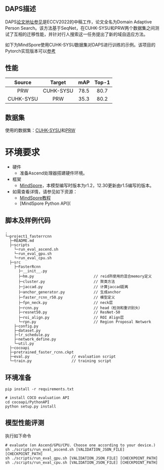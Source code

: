 
## DAPS描述

DAPS[论文地址参见](https://www.ecva.net/papers/eccv_2022/papers_ECCV/papers/136740295.pdf)是ECCV2022的中稿工作，论文全名为Domain Adaptive Person Search。该方法基于SeqNet，在CUHK-SYSU和PRW两个数据集之间测试了互相的迁移性能，并针对行人搜索这一任务提出了新的域自适应方法。

如下为MindSpore使用CUHK-SYSU数据集对DAPS进行训练的示例。该项目的Pytorch实现版本可以[参考](https://github.com/caposerenity/DAPS)

## 性能

|  Source   |  Target   | mAP  | Top-1 |                             
| :-------: | :-------: | :--: | :---: | 
|    PRW    | CUHK-SYSU | 78.5 | 80.7  | [ckpt](https://drive.google.com/file/d/1VFGiIqGI2SiJ98uIOnGLSqploWLX5AS_/view?usp=sharing) | [train_log](https://drive.google.com/file/d/1f-vGsN_wK08xUZF7R_thEfG18haOj-t6/view?usp=sharing) |
| CUHK-SYSU |    PRW    | 35.3 | 80.2  | [ckpt](https://drive.google.com/file/d/18eSJE3ljFl3SDf2H34PWVhFLmFhij3Rl/view?usp=sharing) | [train_log](https://drive.google.com/file/d/1DMPEqOu5pX2YLFRUFqQKNdAmA1YZDhqv/view?usp=sharing) |

## 数据集

使用的数据集：[CUHK-SYSU](https://github.com/ShuangLI59/person_search)和[PRW](https://github.com/liangzheng06/PRW-baseline)

# 环境要求

  - 硬件
    - 准备Ascend处理器搭建硬件环境。
  - 框架
    - [MindSpore](https://www.mindspore.cn/install/en)，本模型编写时版本为r1.2，12.30更新由r1.5编写的版本。
  - 如需查看详情，请参见如下资源：
    - [MindSpore教程](https://www.mindspore.cn/tutorials/zh-CN/master/index.html)
    - [MindSpore Python API](

## 脚本及样例代码

```shell
.
└─project1_fasterrcnn
  ├─README.md                           
  ├─scripts
    └─run_eval_ascend.sh                
    └─run_eval_gpu.sh                   
    └─run_eval_cpu.sh                   
  ├─src
    ├─FasterRcnn
      ├─__init__.py                     
      ├─hm.py                           // reid所使用的混合memory定义
      ├─cluster.py                      // 聚类方法
      ├─jaccad.py                       // 计算jaccad距离
      ├─anchor_generator.py             // 生成anchor
      ├─faster_rcnn_r50.py              // 模型定义
      ├─fpn_neck.py                     // neck层
      ├─rcnn.py                         // head（检测和重识别头）
      ├─resnet50.py                     // ResNet-50
      ├─roi_align.py                    // ROI Align层
      └─rpn.py                          // Region Proposal Network
    ├─config.py               
    ├─dataset.py              
    ├─lr_schedule.py          
    ├─network_define.py       
    └─util.py                 
  ├─cocoapi                   
  ├─pretrained_faster_rcnn.ckpt         
  ├─eval.py                   // evaluation script
  └─train.py                  // training script
```

## 环境准备
```shell
pip install -r requirements.txt

# install COCO evaluation API
cd cocoapi/PythonAPI
python setup.py install
```

## 模型性能评测
执行如下命令
```shell
# evaluate (on Ascend/GPU/CPU. Choose one according to your device.)
sh ./scripts/run_eval_ascend.sh [VALIDATION_JSON_FILE] [CHECKPOINT_PATH]
sh ./scripts/run_eval_gpu.sh [VALIDATION_JSON_FILE] [CHECKPOINT_PATH]
sh ./scripts/run_eval_cpu.sh [VALIDATION_JSON_FILE] [CHECKPOINT_PATH]
```

